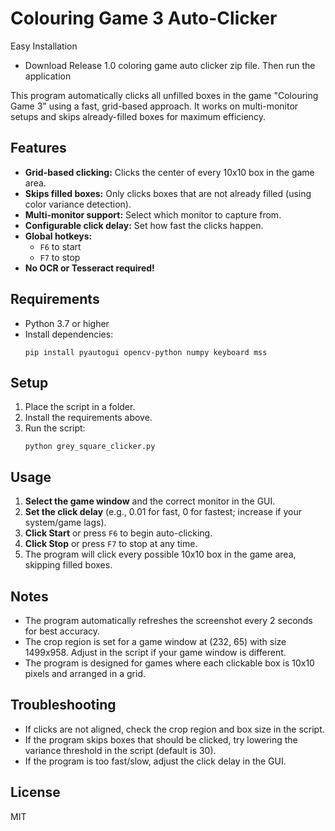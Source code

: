 # Colouring Game 3 Auto-Clicker

Easy Installation
- Download Release 1.0 coloring game auto clicker zip file. Then run the application

This program automatically clicks all unfilled boxes in the game "Colouring Game 3" using a fast, grid-based approach. It works on multi-monitor setups and skips already-filled boxes for maximum efficiency.

## Features
- **Grid-based clicking:** Clicks the center of every 10x10 box in the game area.
- **Skips filled boxes:** Only clicks boxes that are not already filled (using color variance detection).
- **Multi-monitor support:** Select which monitor to capture from.
- **Configurable click delay:** Set how fast the clicks happen.
- **Global hotkeys:**
  - `F6` to start
  - `F7` to stop
- **No OCR or Tesseract required!**

## Requirements
- Python 3.7 or higher
- Install dependencies:
  ```
  pip install pyautogui opencv-python numpy keyboard mss
  ```

## Setup
1. Place the script in a folder.
2. Install the requirements above.
3. Run the script:
   ```
   python grey_square_clicker.py
   ```

## Usage
1. **Select the game window** and the correct monitor in the GUI.
2. **Set the click delay** (e.g., 0.01 for fast, 0 for fastest; increase if your system/game lags).
3. **Click Start** or press `F6` to begin auto-clicking.
4. **Click Stop** or press `F7` to stop at any time.
5. The program will click every possible 10x10 box in the game area, skipping filled boxes.

## Notes
- The program automatically refreshes the screenshot every 2 seconds for best accuracy.
- The crop region is set for a game window at (232, 65) with size 1499x958. Adjust in the script if your game window is different.
- The program is designed for games where each clickable box is 10x10 pixels and arranged in a grid.

## Troubleshooting
- If clicks are not aligned, check the crop region and box size in the script.
- If the program skips boxes that should be clicked, try lowering the variance threshold in the script (default is 30).
- If the program is too fast/slow, adjust the click delay in the GUI.

## License
MIT 
